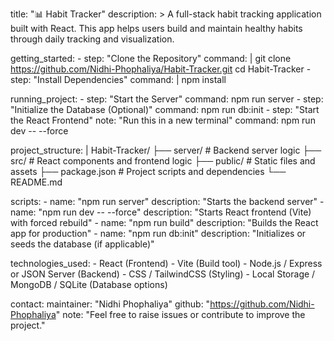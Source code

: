 title: "📊 Habit Tracker"
  description: >
    A full-stack habit tracking application built with React. This app helps users build and maintain 
    healthy habits through daily tracking and visualization.

  getting_started:
    - step: "Clone the Repository"
      command: |
        git clone https://github.com/Nidhi-Phophaliya/Habit-Tracker.git
        cd Habit-Tracker
    - step: "Install Dependencies"
      command: |
        npm install

  running_project:
    - step: "Start the Server"
      command: npm run server
    - step: "Initialize the Database (Optional)"
      command: npm run db:init
    - step: "Start the React Frontend"
      note: "Run this in a new terminal"
      command: npm run dev -- --force

  project_structure: |
    Habit-Tracker/
    ├── server/              # Backend server logic
    ├── src/                 # React components and frontend logic
    ├── public/              # Static files and assets
    ├── package.json         # Project scripts and dependencies
    └── README.md

  scripts:
    - name: "npm run server"
      description: "Starts the backend server"
    - name: "npm run dev -- --force"
      description: "Starts React frontend (Vite) with forced rebuild"
    - name: "npm run build"
      description: "Builds the React app for production"
    - name: "npm run db:init"
      description: "Initializes or seeds the database (if applicable)"

  technologies_used:
    - React (Frontend)
    - Vite (Build tool)
    - Node.js / Express or JSON Server (Backend)
    - CSS / TailwindCSS (Styling)
    - Local Storage / MongoDB / SQLite (Database options)

  contact:
    maintainer: "Nidhi Phophaliya"
    github: "https://github.com/Nidhi-Phophaliya"
    note: "Feel free to raise issues or contribute to improve the project."
